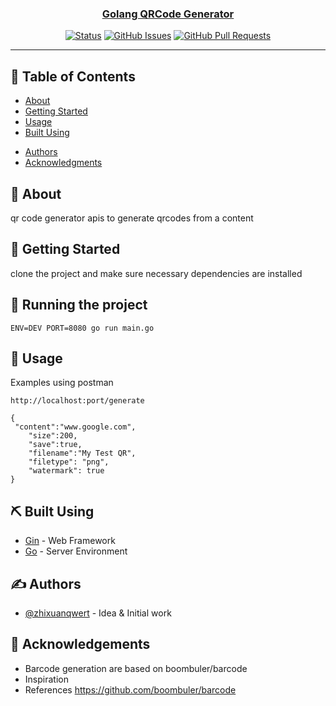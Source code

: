 <p align="center">
  <a href="" rel="noopener">
<!--  <img width=200px height=200px src="https://i.imgur.com/6wj0hh6.jpg" alt="Project logo"></a> -->
</p>

<h3 align="center">Golang QRCode Generator</h3>

<div align="center">

[![Status](https://img.shields.io/badge/status-active-success.svg)]()
[![GitHub Issues](https://img.shields.io/github/issues/zhixuanqwert/qrcode_generator_golang.svg)]([https://github.com/zhixuanqwert/qrcode_generator_golang/issues](https://github.com/zhixuanqwert/qrcode_generator_golang/issues))
[![GitHub Pull Requests](https://img.shields.io/github/issues-pr/zhixuanqwert/qrcode_generator_golang.svg)]([https://github.com/zhixuanqwert/qrcode_generator_golang/pulls](https://github.com/zhixuanqwert/qrcode_generator_golang/pulls))
<!--[![License](https://img.shields.io/badge/license-MIT-blue.svg)](/LICENSE)-->

</div>

---

## 📝 Table of Contents

- [About](#about)
- [Getting Started](#getting_started)
- [Usage](#usage)
- [Built Using](#built_using)
<!-- - [TODO](../TODO.md)
- [Contributing](../CONTRIBUTING.md) -->
- [Authors](#authors)
- [Acknowledgments](#acknowledgement)

## 🧐 About <a name = "about"></a>

qr code generator apis to generate qrcodes from a content

## 🏁 Getting Started <a name = "getting_started"></a>

clone the project and make sure necessary dependencies are installed

<!-- ### Prerequisites

What things you need to install the software and how to install them.

```
Give examples
``` -->

<!-- ### Installing

A step by step series of examples that tell you how to get a development env running.

Say what the step will be

```
Give the example
```

And repeat

```
until finished
```

End with an example of getting some data out of the system or using it for a little demo. -->

## 🔧 Running the project</a>

```
ENV=DEV PORT=8080 go run main.go
```

## 🎈 Usage <a name="usage"></a>

Examples
using postman
```
http://localhost:port/generate

{
 "content":"www.google.com",
    "size":200,
    "save":true,
    "filename":"My Test QR",
    "filetype": "png",
    "watermark": true
}
```

## ⛏️ Built Using <a name = "built_using"></a>

<!-- - [MongoDB](https://www.mongodb.com/) - Database -->
<!-- - [Gin](https://expressjs.com/) - Server Framework -->
- [Gin](https://gin-gonic.com/) - Web Framework
- [Go](https://go.dev/) - Server Environment

## ✍️ Authors <a name = "authors"></a>

- [@zhixuanqwert](https://github.com/zhixuanqwert) - Idea & Initial work

<!-- See also the list of [contributors](https://github.com/kylelobo/The-Documentation-Compendium/contributors) who participated in this project. -->

## 🎉 Acknowledgements <a name = "acknowledgement"></a>

- Barcode generation are based on boombuler/barcode
- Inspiration
- References
https://github.com/boombuler/barcode
